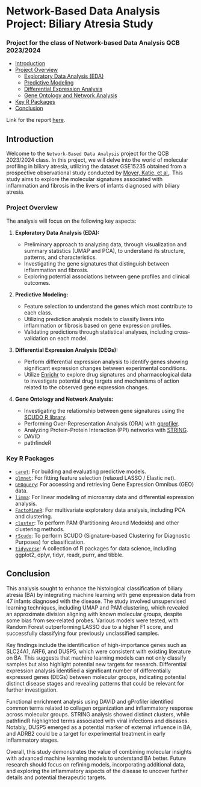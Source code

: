 # Network-Based Data Analysis Project: Biliary Atresia Study
### Project for the class of Network-based Data Analysis QCB 2023/2024

- [Introduction](#introduction)
- [Project Overview](#project_overview)
  - [Exploratory Data Analysis (EDA)](#exploratory_data_analysis-eda)
  - [Predictive Modeling](#predictive-modeling)
  - [Differential Expression Analysis](#differential-expression-analysis)
  - [Gene Ontology and Network Analysis](#gene-ontology-and-network-analysis)
- [Key R Packages](#key-r-packages)
- [Conclusion](#conclusion)

Link for the report [here](https://www.overleaf.com/project/65e5fb710b468abfd7e67ca4).

## Introduction

Welcome to the `Network-Based Data Analysis` project for the QCB 2023/2024 class. In this project, we will delve into the world of molecular profiling in biliary atresia, utilizing the dataset GSE15235 obtained from a prospective observational study conducted by [Moyer, Katie, et al.](https://link.springer.com/article/10.1186/gm154). This study aims to explore the molecular signatures associated with inflammation and fibrosis in the livers of infants diagnosed with biliary atresia.

### Project Overview

The analysis will focus on the following key aspects:

1. **Exploratory Data Analysis (EDA):**
   - Preliminary approach to analyzing data, through visualization and summary statistics (UMAP and PCA), to understand its structure, patterns, and characteristics.
   - Investigating the gene signatures that distinguish between inflammation and fibrosis.
   - Exploring potential associations between gene profiles and clinical outcomes.

2. **Predictive Modeling:**
   - Feature selection to understand the genes which most contribute to each class.
   - Utilizing prediction analysis models to classify livers into inflammation or fibrosis based on gene expression profiles.
   - Validating predictions through statistical analyses, including cross-validation on each model.

3. **Differential Expression Analysis (DEGs):**
   - Perform differential expression analysis to identify genes showing significant expression changes between experimental conditions.
   - Utilize [Enrichr](https://maayanlab.cloud/Enrichr/) to explore drug signatures and pharmacological data to investigate potential drug targets and mechanisms of action related to the observed gene expression changes.

4. **Gene Ontology and Network Analysis:**
   - Investigating the relationship between gene signatures using the [SCUDO R library](https://www.cosbi.eu/prototypes/scudo).
   - Performing Over-Representation Analysis (ORA) with [gprofiler](https://biit.cs.ut.ee/gprofiler/gost).
   - Analyzing Protein-Protein Interaction (PPI) networks with [STRING](https://string-db.org/).
   - DAVID
   - pathfindeR

### Key R Packages

- [`caret`](https://topepo.github.io/caret/): For building and evaluating predictive models.
- [`glmnet`](https://cran.r-project.org/web/packages/glmnet/index.html): For fitting feature selection (relaxed LASSO / Elastic net).
- [`GEOquery`](https://www.bioconductor.org/packages/release/bioc/html/GEOquery.html): For accessing and retrieving Gene Expression Omnibus (GEO) data.
- [`limma`](https://bioconductor.org/packages/release/bioc/html/limma.html): For linear modeling of microarray data and differential expression analysis.
- [`FactoMineR`](https://cran.r-project.org/web/packages/FactoMineR/index.html): For multivariate exploratory data analysis, including PCA and clustering.
- [`cluster`](https://cran.r-project.org/web/packages/cluster/index.html): To perform PAM (Partitioning Around Medoids) and other clustering methods.
- [`rScudo`](https://bioconductor.org/packages/release/bioc/html/rScudo.html): To perform SCUDO (Signature-based Clustering for Diagnostic Purposes) for classification.
- [`tidyverse`](https://www.tidyverse.org/): A collection of R packages for data science, including ggplot2, dplyr, tidyr, readr, purrr, and tibble.

## Conclusion
This analysis sought to enhance the histological classification of biliary atresia (BA) by integrating machine learning with gene expression data from 47 infants diagnosed with the disease. The study involved unsupervised learning techniques, including UMAP and PAM clustering, which revealed an approximate division aligning with known molecular groups, despite some bias from sex-related probes. Various models were tested, with Random Forest outperforming LASSO due to a higher F1 score, and successfully classifying four previously unclassified samples.

Key findings include the identification of high-importance genes such as SLC24A1, ARF6, and DUSP5, which were consistent with existing literature on BA. This suggests that machine learning models can not only classify samples but also highlight potential new targets for research. Differential expression analysis identified a significant number of differentially expressed genes (DEGs) between molecular groups, indicating potential distinct disease stages and revealing patterns that could be relevant for further investigation.

Functional enrichment analysis using DAVID and gProfiler identified common terms related to collagen organization and inflammatory response across molecular groups. STRING analysis showed distinct clusters, while pathfindR highlighted terms associated with viral infections and diseases. Notably, DUSP5 emerged as a potential marker of external influence in BA, and ADRB2 could be a target for experimental treatment in early inflammatory stages.

Overall, this study demonstrates the value of combining molecular insights with advanced machine learning models to understand BA better. Future research should focus on refining models, incorporating additional data, and exploring the inflammatory aspects of the disease to uncover further details and potential therapeutic targets.
